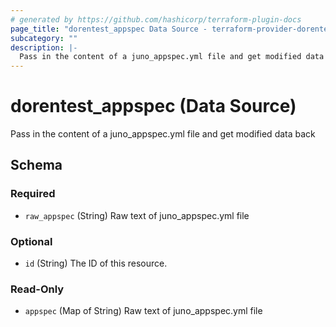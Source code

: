 ```yaml
---
# generated by https://github.com/hashicorp/terraform-plugin-docs
page_title: "dorentest_appspec Data Source - terraform-provider-dorentest"
subcategory: ""
description: |-
  Pass in the content of a juno_appspec.yml file and get modified data back
---
```


# dorentest_appspec (Data Source)

Pass in the content of a juno_appspec.yml file and get modified data back



<!-- schema generated by tfplugindocs -->
## Schema

### Required

- `raw_appspec` (String) Raw text of juno_appspec.yml file

### Optional

- `id` (String) The ID of this resource.

### Read-Only

- `appspec` (Map of String) Raw text of juno_appspec.yml file


